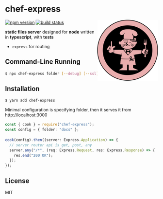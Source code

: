 # chef-express

<img style="max-width: 100%; float: right;" src="https://raw.githubusercontent.com/chef-js/core/main/chef.svg" alt="kisscc0" width="200" height="200" />

[<img src="https://img.shields.io/npm/v/chef-express?style=for-the-badge&color=success" alt="npm version" />](https://www.npmjs.com/package/chef-express?activeTab=versions)
[<img src="https://img.shields.io/circleci/build/github/Prozi/chef-express/main?style=for-the-badge" alt="build status" />](https://app.circleci.com/pipelines/github/Prozi/chef-express)

**static files server** designed for **node** written in **typescript**, with **tests**

- `express` for routing

## Command-Line Running

```bash
$ npx chef-express folder [--debug] [--ssl] [--port 443] [--maxCacheSize 0]
```

## Installation

```bash
$ yarn add chef-express
```

Minimal configuration is specifying folder, then it serves it from http://localhost:3000

```ts
const { cook } = require("chef-express");
const config = { folder: "docs" };

cook(config).then((server: Express.Application) => {
  // server router api is get, post, any
  server.any("/*", (req: Express.Request, res: Express.Response) => {
    res.end("200 OK");
  });
});
```

## License

MIT
